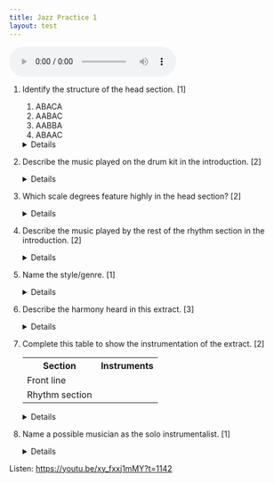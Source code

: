 ```yaml
---
title: Jazz Practice 1
layout: test
---
```


<!-- John Coltrane: Syeeda's Song Flute -->


<audio controls><source src="jazz1.mp3"></audio>


1. Identify the structure of the head section. [1]
	1. ABACA
	1. AABAC
	1. AABBA
	1. ABAAC

	<details>AABAC
		
		<details>Unusual. Like an AABA with a transition. How do you think the piece ends? Go and check.</details>
		
	</details>

1. Describe the music played on the drum kit in the introduction. [2]

	<details>
		
	<ul>
		<li>Swing rhythm</li>
		<li>Played on the hi-hats</li>
	</ul>
		
	</details>


1. Which scale degrees feature highly in the head section? [2]

	<details>
		
	<ul>
		<li>Beginning: melody focused mainly on the third (of each chord)</li>
		<li>Middle of the head: melody focused mainly on the tonic</li>
	</ul>
		
	</details>
	
	
1. Describe the music played by the rest of the rhythm section in the introduction. [2]

	<details>
	<ul>
		<li>Off-beats/syncopation</li>
		<li>Piano plays single notes, not chords or comping.</li>
		<li>Every bar, the piano and bass play on beat 2.5</li>
		<li>Piano and bass play in unison</li>
	</ul>
	</details>
	
	
1. Name the style/genre. [1]

	<details>Be-bop.</details>


1. Describe the harmony heard in this extract. [3]

	<details>
	<ul>
		<li>Parallel chords/harmony/movement</li>
		<li>Mostly major chords</li>
		<li>Repetitive chord progression, particularly in B section</li>
		<li>Simple chords with no obvious seventh chords or other extensions</li>
		<li>More chord extensions in the solo section</li>
		<li>Lots of chromatic movement, with chords mainly centered around the tonic and the semitone and tone immediately above and below.</li>
	</ul>
	</details>
	
1. Complete this table to show the instrumentation of the extract. [2]

	<table>
	<tr>
		<th>Section</th><th>Instruments</th>
	</tr>
	<tr>
		<td>Front line</td><td></td>
	</tr>
	<tr>
		<td>Rhythm section</td><td></td>
	</tr>
	</table>
	
	<details>
		<table>
		<tr>
			<th>Section</th><th>Instruments</th>
		</tr>
		<tr>
			<td>Front line</td><td>Tenor Saxophone</td>
		</tr>
		<tr>
			<td>Rhythm section</td><td>Piano, double bass, drums</td>
		</tr>
		</table>
	</details>

		
1. Name a possible musician as the solo instrumentalist. [1]

	<details>
	<ul>
		<li><b>John Coltrane</b></li>
		<li>Sonny Stitt</li>
		<li>Lester Young</li>
		<li>Coleman Hawkins</li>
	</ul>
	</details>

Listen: <https://youtu.be/xy_fxxj1mMY?t=1142>
	
